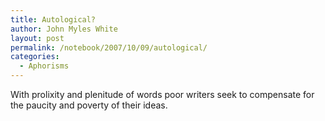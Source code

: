 ```yaml
---
title: Autological?
author: John Myles White
layout: post
permalink: /notebook/2007/10/09/autological/
categories:
  - Aphorisms
---
```


With prolixity and plenitude of words poor writers seek to compensate for the paucity and poverty of their ideas.
